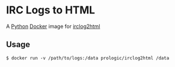 # IRC Logs to HTML

A [Python](https://www.python.org/) [Docker](https://www.docker.com/) image
for [irclog2html](https://pypi.python.org/pypi/irclog2html)

## Usage

    $ docker run -v /path/to/logs:/data prologic/irclog2html /data
